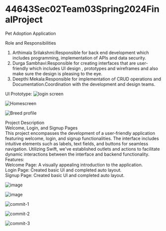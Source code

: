 # 44643Sec02Team03Spring2024FinalProject

Pet Adoption  Application

Role and Responsibilities
1. Arthimala Srilakshmi:Responsible for back end development which includes programming, implementation of APIs and data security.
2. Durga Sambhavi:Responsible for creating interfaces that are user-friendly which includes UI design , prototypes and wireframes and also make sure  the design is pleasing  to the eye.
3. Deepthi Mekala:Responsible for implementation of CRUD operations and Documentation.Coordination with the development and design teams.

UI Prototype:
![login screen ](https://github.com/Mekaladeepti/44643Sec02Team03Spring2024FinalProject/assets/157548017/e4a74a97-0b13-4b66-9ca5-f851380eda54)

![Homescreen](https://github.com/Mekaladeepti/44643Sec02Team03Spring2024FinalProject/assets/157548017/8805d799-0955-4bbc-9e37-849f3bae123c)

![Breed profile](https://github.com/Mekaladeepti/44643Sec02Team03Spring2024FinalProject/assets/157548017/4d2173df-2045-4743-8c8f-9755328a0f55)

Project Description   
Welcome, Login, and Signup Pages   
This project encompasses the development of a user-friendly application featuring welcome, login, and signup functionalities. The interface includes intuitive elements such as labels, text fields, and buttons for seamless navigation. Utilizing Swift, we've established outlets and actions to facilitate dynamic interactions between the interface and backend functionality.   
Features:   
Welcome Page: A visually appealing introduction to the application.   
Login Page: Created basic UI and completed auto layout.   
Signup Page: Created basic UI and completed auto layout.  


![image](https://github.com/Mekaladeepti/44643Sec02Team03Spring2024FinalProject/assets/157548017/425aa8fc-a05b-4fa4-b573-3c2a5294c2d4)

![image](https://github.com/Mekaladeepti/44643Sec02Team03Spring2024FinalProject/assets/157548017/4a5e66ac-9134-449d-b72d-7df319ecb19d)

![commit-1](https://github.com/Mekaladeepti/44643Sec02Team03Spring2024FinalProject/assets/143119940/a70f4ef6-149c-4403-9838-fadfecd55728)

![commit-2](https://github.com/Mekaladeepti/44643Sec02Team03Spring2024FinalProject/assets/143119940/774876cb-e0c4-487c-bde6-5c2c12e60461)

![commit-3](https://github.com/Mekaladeepti/44643Sec02Team03Spring2024FinalProject/assets/143119940/506f4c4d-6bea-4cad-bf64-e3137dd87d6d)





